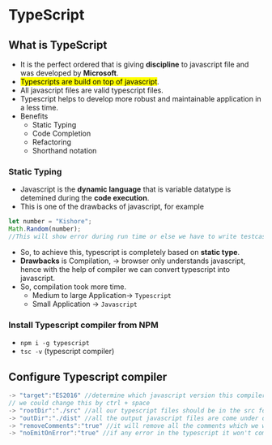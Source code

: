 # TypeScript
## What is TypeScript
* It is the perfect ordered that is giving **discipline** to javascript file and was developed by **Microsoft**.
* <mark>Typescripts are build on top of javascript</mark>.
* All javascript files are valid typescript files.
* Typescript helps to develop more robust and maintainable application in a less time.
* Benefits
    * Static Typing
    * Code Completion
    * Refactoring
    * Shorthand notation
### Static Typing
* Javascript is the **dynamic language** that is variable datatype is detemined during the **code execution**.
* This is one of the drawbacks of javascript, for example 
```javascript
let number = "Kishore";
Math.Random(number);
//This will show error during run time or else we have to write testcases for identify the bug.
```
* So, to achieve this, typescript is completely based on **static type**.
* **Drawbacks** is Compilation, -> browser only understands javascript, hence with the help of compiler we can convert typescript into javascript.
* So, compilation took more time.
    * Medium to large Application-> `Typescript`
    * Small Application -> `Javascript`
### Install Typescript compiler from NPM
* `npm i -g typescript`
* `tsc -v` (typescript compiler)
## Configure Typescript compiler
```javascript
-> "target":"ES2016" //determine which javascript version this compiler will going to give.
// we could change this by ctrl + space
-> "rootDir":"./src" //all our typescript files should be in the src folder
-> "outDir":"./dist" //all the output javascript files are come under dist folder
-> "removeComments":"true" //it will remove all the comments which we wrote in the typescript
-> "noEmitOnError":"true" //if any error in the typescript it won't compile it into javascript
```
